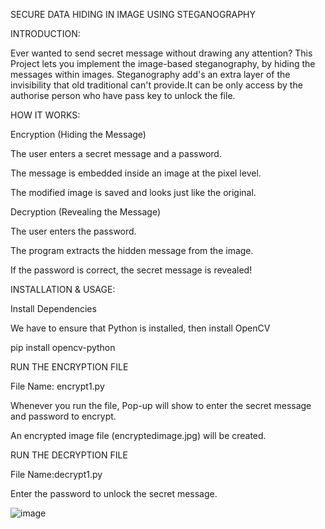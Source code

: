 SECURE DATA HIDING IN IMAGE USING STEGANOGRAPHY

INTRODUCTION:

Ever wanted to send secret message without drawing any attention?
This Project lets you implement the image-based steganography, by hiding the messages within images. Steganography add's an extra layer of the invisibility that old traditional can't provide.It can be only access by the authorise person who have pass key to unlock the file.

HOW IT WORKS:

Encryption (Hiding the Message)

The user enters a secret message and a password.

The message is embedded inside an image at the pixel level.

The modified image is saved and looks just like the original.

Decryption (Revealing the Message)

The user enters the password.

The program extracts the hidden message from the image.

If the password is correct, the secret message is revealed!

INSTALLATION & USAGE:

Install Dependencies

We have to ensure that Python is installed, then install OpenCV

pip install opencv-python

RUN THE ENCRYPTION FILE

File Name: encrypt1.py

Whenever you run the file, Pop-up will show to enter the secret message and password to encrypt.

An encrypted image file (encryptedimage.jpg) will be created.

RUN THE DECRYPTION FILE

File Name:decrypt1.py

Enter the password to unlock the secret message.

![image](https://github.com/user-attachments/assets/2accae6e-3a8f-416d-9f45-8d22dd483166)






